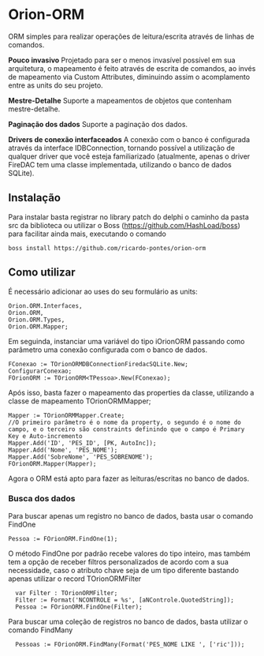# Orion-ORM
ORM simples para realizar operações de leitura/escrita através de linhas de comandos. 

<b>Pouco invasivo</b> Projetado para ser o menos invasível possível em sua arquitetura, o mapeamento é feito através de escrita de comandos, ao invés de mapeamento via Custom Attributes, diminuindo assim o acomplamento entre as units do seu projeto.

<b>Mestre-Detalhe</b> Suporte a mapeamentos de objetos que contenham mestre-detalhe.

<b>Paginação dos dados</b> Suporte a paginação dos dados.

<b>Drivers de conexão interfaceados</b> A conexão com o banco é configurada através da interface IDBConnection, tornando possível a utilização de qualquer driver que você esteja familiarizado (atualmente, apenas o driver FireDAC tem uma classe implementada, utilizando o banco de dados SQLite).

## Instalação

Para instalar basta registrar no library patch do delphi o caminho da pasta src da biblioteca ou utilizar o Boss (https://github.com/HashLoad/boss) para facilitar ainda mais, executando o comando

```
boss install https://github.com/ricardo-pontes/orion-orm
```

## Como utilizar

É necessário adicionar ao uses do seu formulário as units:

```
Orion.ORM.Interfaces,
Orion.ORM,
Orion.ORM.Types,
Orion.ORM.Mapper;
```

Em seguinda, instanciar uma variável do tipo iOrionORM<T> passando como parâmetro uma conexão configurada com o banco de dados.
```
FConexao := TOrionORMDBConnectionFiredacSQLite.New;
ConfigurarConexao;
FOrionORM := TOrionORM<TPessoa>.New(FConexao);
```

Após isso, basta fazer o mapeamento das properties da classe, utilizando a classe de mapeamento TOrionORMMapper;
```
Mapper := TOrionORMMapper.Create;
//O primeiro parâmetro é o nome da property, o segundo é o nome do campo, e o terceiro são constraints definindo que o campo é Primary Key e Auto-incremento
Mapper.Add('ID', 'PES_ID', [PK, AutoInc]);
Mapper.Add('Nome', 'PES_NOME');
Mapper.Add('SobreNome', 'PES_SOBRENOME');
FOrionORM.Mapper(Mapper);
```
Agora o ORM está apto para fazer as leituras/escritas no banco de dados.

### Busca dos dados
Para buscar apenas um registro no banco de dados, basta usar o comando FindOne
```
Pessoa := FOrionORM.FindOne(1);
```
O método FindOne por padrão recebe valores do tipo inteiro, mas também tem a opção de receber filtros personalizados de acordo com a sua necessidade, caso o atributo chave seja de um tipo diferente bastando apenas utilizar o record TOrionORMFilter
```
  var Filter : TOrionORMFilter;
  Filter := Format('NCONTROLE = %s', [aNControle.QuotedString]);
  Pessoa := FOrionORM.FindOne(Filter);
```
 Para buscar uma coleção de registros no banco de dados, basta utilizar o comando FindMany
```
  Pessoas := FOrionORM.FindMany(Format('PES_NOME LIKE ', ['ric']));
```  

